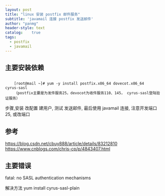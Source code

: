 ```yaml
---
layout: post
title: "linux 安装 postfix 邮件服务"
subtitle: 'javamail 连接 postfix 发送邮件'
author: "panmg"
header-style: text
catalog:    true
tags:
  - postfix
  - javamail
---
```



## 主要安装依赖

```	

	[root@mail ~]# yum -y install postfix.x86_64 dovecot.x86_64  cyrus-sasl
	（postfix主要是为发件服务25，devocot为收件服务110、145， cyrus-sasl登陆验证服务）
```


步骤,安装 改配置  建用户, 测试 发送邮件, 最后使用 javamail 连接, 注意开发端口 25, 或改端口


## 参考 

https://blog.csdn.net/cbuy888/article/details/83212810
https://www.cnblogs.com/chris-cp/p/4843407.html

## 主要错误

fatal: no SASL authentication mechanisms 

解决方法  yum install cyrus-sasl-plain








